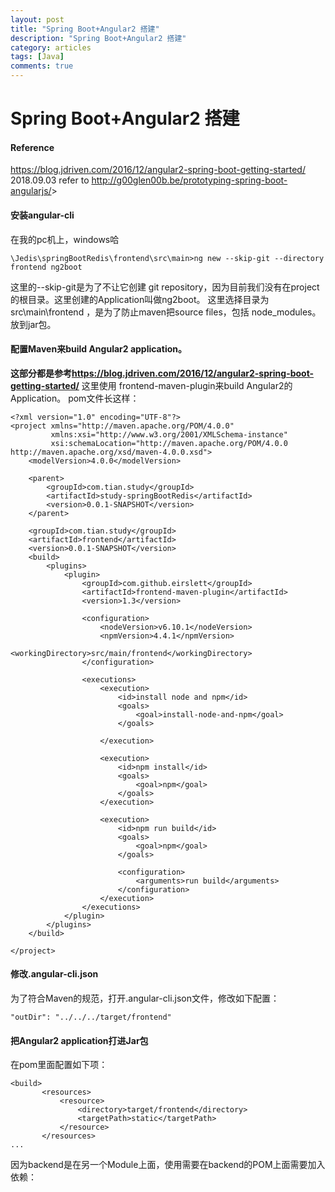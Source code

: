```yaml
---
layout: post
title: "Spring Boot+Angular2 搭建"
description: "Spring Boot+Angular2 搭建"
category: articles
tags: [Java]
comments: true
---
```

Spring Boot+Angular2 搭建
==============
####  Reference
<https://blog.jdriven.com/2016/12/angular2-spring-boot-getting-started/>
2018.09.03 refer to  <http://g00glen00b.be/prototyping-spring-boot-angularjs/>>
#### 安装angular-cli
在我的pc机上，windows哈
```
\Jedis\springBootRedis\frontend\src\main>ng new --skip-git --directory frontend ng2boot
```
这里的--skip-git是为了不让它创建 git repository，因为目前我们没有在project的根目录。这里创建的Application叫做ng2boot。
这里选择目录为src\main\frontend ，是为了防止maven把source files，包括 node_modules。 放到jar包。
#### 配置Maven来build Angular2 application。
**这部分都是参考<https://blog.jdriven.com/2016/12/angular2-spring-boot-getting-started/>**
这里使用 frontend-maven-plugin来build Angular2的Application。 pom文件长这样：
```
<?xml version="1.0" encoding="UTF-8"?>
<project xmlns="http://maven.apache.org/POM/4.0.0"
         xmlns:xsi="http://www.w3.org/2001/XMLSchema-instance"
         xsi:schemaLocation="http://maven.apache.org/POM/4.0.0 http://maven.apache.org/xsd/maven-4.0.0.xsd">
    <modelVersion>4.0.0</modelVersion>

    <parent>
        <groupId>com.tian.study</groupId>
        <artifactId>study-springBootRedis</artifactId>
        <version>0.0.1-SNAPSHOT</version>
    </parent>

    <groupId>com.tian.study</groupId>
    <artifactId>frontend</artifactId>
    <version>0.0.1-SNAPSHOT</version>
    <build>
        <plugins>
            <plugin>
                <groupId>com.github.eirslett</groupId>
                <artifactId>frontend-maven-plugin</artifactId>
                <version>1.3</version>

                <configuration>
                    <nodeVersion>v6.10.1</nodeVersion>
                    <npmVersion>4.4.1</npmVersion>
                    <workingDirectory>src/main/frontend</workingDirectory>
                </configuration>

                <executions>
                    <execution>
                        <id>install node and npm</id>
                        <goals>
                            <goal>install-node-and-npm</goal>
                        </goals>

                    </execution>

                    <execution>
                        <id>npm install</id>
                        <goals>
                            <goal>npm</goal>
                        </goals>
                    </execution>

                    <execution>
                        <id>npm run build</id>
                        <goals>
                            <goal>npm</goal>
                        </goals>

                        <configuration>
                            <arguments>run build</arguments>
                        </configuration>
                    </execution>
                </executions>
            </plugin>
        </plugins>
    </build>

</project>
```
#### 修改.angular-cli.json
为了符合Maven的规范，打开.angular-cli.json文件，修改如下配置：
```   
"outDir": "../../../target/frontend"
```
#### 把Angular2 application打进Jar包
在pom里面配置如下项：
```
<build>
       <resources>
           <resource>
               <directory>target/frontend</directory>
               <targetPath>static</targetPath>
           </resource>
       </resources>
...
```
因为backend是在另一个Module上面，使用需要在backend的POM上面需要加入依赖：

